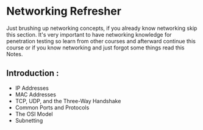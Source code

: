 # Networking Refresher
Just brushing up networking concepts, if you already know networking skip this section. It's very important to have networking knowledge for penetration testing so learn from other courses and afterward continue this course or if you know networking and just forgot some things read this Notes.

## Introduction :
- IP Addresses
- MAC Addresses
- TCP, UDP, and the Three-Way Handshake
- Common Ports and Protocols
- The OSI Model
- Subnetting